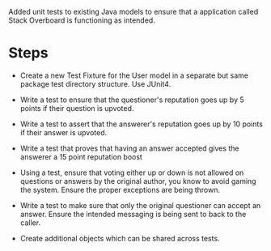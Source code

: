 Added unit tests to existing Java models to ensure that a application called Stack Overboard is functioning as intended.

# Steps

- Create a new Test Fixture for the User model in a separate but same package test directory structure. Use JUnit4.
- Write a test to ensure that the questioner&#39;s reputation goes up by 5 points if their question is upvoted.
- Write a test to assert that the answerer&#39;s reputation goes up by 10 points if their answer is upvoted.
- Write a test that proves that having an answer accepted gives the answerer a 15 point reputation boost
- Using a test, ensure that voting either up or down is not allowed on questions or answers by the original author, you know to avoid gaming the system. Ensure the proper exceptions are being thrown.
- Write a test to make sure that only the original questioner can accept an answer. Ensure the intended messaging is being sent to back to the caller.

- Create additional objects which can be shared across tests.
